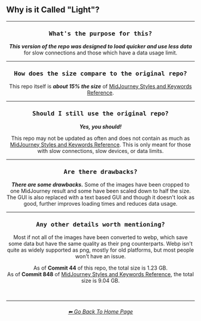 <h2>Why is it Called "Light"?</h2>

<hr><!--------------->

<div align="center">

<h3><pre>What's the purpose for this?</pre></h3>
<b><i>This version of the repo was designed to load quicker and use less data</i></b> for slow connections and those which have a data usage limit.

<hr>

<h3><pre>How does the size compare to the original repo?</pre></h3>
This repo itself is <b><i>about 15% the size</i></b> of <a href="https://github.com/willwulfken/MidJourney-Styles-and-Keywords-Reference">MidJourney Styles and Keywords Reference</a>.

<hr>

<h3><pre>Should I still use the original repo?</pre></h3>
<b><i>Yes, you should!</i></b>
  
This repo may not be updated as often and does not contain as much as <a href="https://github.com/willwulfken/MidJourney-Styles-and-Keywords-Reference">MidJourney Styles and Keywords Reference</a>. This is only meant for those with slow connections, slow devices, or data limits.

<hr>

<h3><pre>Are there drawbacks?</pre></h3>
<b><i>There are some drawbacks.</i></b> Some of the images have been cropped to one MidJourney result and some have been scaled down to half the size. The GUI is also replaced with a text based GUI and though it doesn't look as good, further improves loading times and reduces data usage.

<hr>

<h3><pre>Any other details worth mentioning?</pre></h3>
Most if not all of the images have been converted to webp, which save some data but have the same quality as their png counterparts. Webp isn't quite as widely supported as png, mostly for old platforms, but most people won't have an issue.

<br>

As of <b>Commit 44</b> of this repo, the total size is 1.23 GB.
<br>
As of <b>Commit 848</b> of <a href="https://github.com/willwulfken/MidJourney-Styles-and-Keywords-Reference">MidJourney Styles and Keywords Reference</a>, the total size is 9.04 GB.

</div>

<br>

<hr><!--------------->
<div align="center">
<h6><a href="https://github.com/willwulfken/MidJourney-Styles-and-Keywords-Reference-Light/blob/main/README.md">⬅ Go Back To Home Page</a></h6>
</div>
